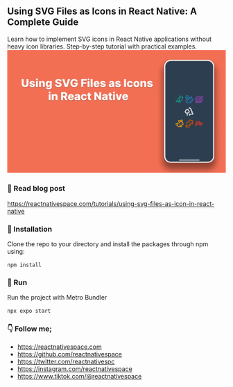 ## Using SVG Files as Icons in React Native: A Complete Guide

Learn how to implement SVG icons in React Native applications without heavy icon libraries. Step-by-step tutorial with practical examples.
![Screenshot](screenshot.png)

### 📖 Read blog post
https://reactnativespace.com/tutorials/using-svg-files-as-icon-in-react-native

### 📘 Installation
Clone the repo to your directory and install the packages through npm using:
```
npm install
```

### 🔬 Run
Run the project with Metro Bundler
```
npx expo start
```

### 👇 Follow me;
- https://reactnativespace.com
- https://github.com/reactnativespace
- https://twitter.com/reactnativespc
- https://instagram.com/reactnativespace
- https://www.tiktok.com/@reactnativespace
